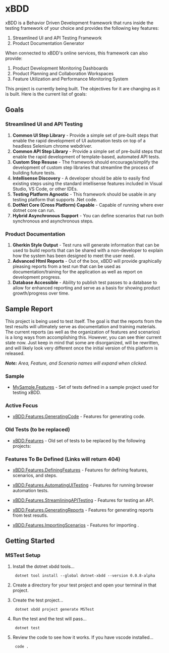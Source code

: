 # xBDD
xBDD is a Behavior Driven Development framework that runs inside the testing framework of your choice and 
provides the following key features:
1. Streamlined UI and API Testing Framework
2. Product Documentation Generator

When connected to xBDD's online services, this framework can also provide:
1. Product Development Monitoring Dashboards
3. Product Planning and Collaboration Workspaces
4. Feature Utilization and Performance Monitoring System

This project is currently being built.  The objectives for it are changing as it is built.  Here is the current list of goals:

## Goals

### Streamlined UI and API Testing
1. **Common UI Step Library** - Provide a simple set of pre-built steps that enable the rapid development of UI automation tests
on top of a headless Selenium chrome webdriver.
2. **Common API Step Library** - Provide a simple set of pre-build steps that enable the rapid development of 
template-based, automated API tests. 
1. **Custom Step Resuse** - The framework should encourage/simplify the development of custom step libraries that streamline
the process of building future tests.
3. **Intellisense Discovery** - A developer should be able to easily find existing steps using the standard intellisense
features included in Visual Studio, VS Code, or other IDEs.
4. **Testing Platform Agnostic** - This framework should be usable
in any testing platform that supports .Net code.
1. **DotNet Core (Cross Platform) Capable** - Capable of running where ever dotnet core can run.
2. **Hybrid Asynchronous Support** - You can define scenarios that run both synchronous and asynchronous steps.

### Product Documentation
1. **Gherkin Style Output** - Test runs will generate information that can be used to build reports 
that can be shared with a non-developer to explain how the system has been designed to meet the user need.
2. **Advanced Html Reports** - Out of the box, xBDD will provide graphically pleasing reports from a test run 
that can be used as documentation/training for the application as well as report on development progress.
2. **Database Accessible** - Ability to publish test passes to a database to allow for enhanced reporting
and serve as a basis for showing product growth/progress over time.

## Sample Report
This project is being used to test itself.  The goal is that the reports from the test results will ultimately 
serve as documentation and training materials.  The current reports (as well as the organization of features
and scenarios) is a long ways from accomplishing this.  However, you can see thier current state now.  Just 
keep in mind that some are disorganized, will be rewritten, and will likely look very different once the 
initial version of this platform is released.

*__Note:__ Area, Feature, and Scenario names will expand when clicked.*

### Sample

* [MySample.Features](https://rawgit.com/Stewartarmbrecht/xBDD/master/MySample.Features/test-results/MySample.Features.Results.All.FullSorted.html) - Set of tests defined in a sample project used for testing xBDD.

### Active Focus

* [xBDD.Features.GeneratingCode](https://rawgit.com/Stewartarmbrecht/xBDD/master/xBDD.Features.GeneratingCode/test-results/xBDD.Features.GeneratingCode.Results.html) - Features for generating code.

### Old Tests (to be replaced)

* [xBDD.Features](https://rawgit.com/Stewartarmbrecht/xBDD/master/xBDD.Features/test-results/xBDD.Features.Results.html) - Old set of tests to be replaced by the following projects:

### Features To Be Defined (Links will return 404)

* [xBDD.Features.DefiningFeatures](https://rawgit.com/Stewartarmbrecht/xBDD/master/xBDD.Features.DefiningFeatures/test-results/xBDD.Features.DefiningFeatures.Results.html) - Features for defining features, scenarios, and steps.

* [xBDD.Features.AutomatingUITesting](https://rawgit.com/Stewartarmbrecht/xBDD/master/xBDD.Features.AutomatingUITesting/test-results/xBDD.Features.AutomatingUITesting.Results.html) - Features for running browser automation tests.

* [xBDD.Features.StreamliningAPITesting](https://rawgit.com/Stewartarmbrecht/xBDD/master/xBDD.Features.StreamliningAPITesting/test-results/xBDD.Features.StreamliningAPITesting.Results.html) - Features for testing an API.

* [xBDD.Features.GeneratingReports](https://rawgit.com/Stewartarmbrecht/xBDD/master/xBDD.Features.GeneratingReports/test-results/xBDD.Features.GeneratingReports.Results.html) - Features for generating reports from test resutls.

* [xBDD.Features.ImportingScenarios](https://rawgit.com/Stewartarmbrecht/xBDD/master/xBDD.Features.ImportingScenarios/test-results/xBDD.Features.ImportingScenarios.Results.html) - Features for importing .

## Getting Started

### MSTest Setup

1. Install the dotnet xbdd tools...

        dotnet tool install --global dotnet-xbdd --version 0.0.8-alpha

2. Create a directory for your test project and open your terminal in that project.
3. Create the test project...

        dotnet xbdd project generate MSTest

4. Run the test and the test will pass...
    
        dotnet test

5. Review the code to see how it works. If you have vscode installed...

        code .
